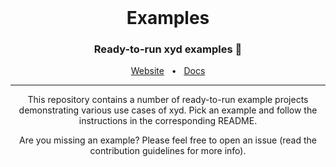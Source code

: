 <br />

<div align="center">
  <h1>Examples</h1>
  <p><h3 align="center">Ready-to-run xyd examples 🚀</h3></p>
  <a href="https://www.xyd.dev/">Website</a>
  <span>&nbsp;&nbsp;•&nbsp;&nbsp;</span>
  <a href="https://www.docs.xyd.dev">Docs</a>
</div>

<hr>

<div align="center">


This repository contains a number of ready-to-run example projects demonstrating various use cases of xyd. Pick an example and follow the instructions in the corresponding README.

Are you missing an example? Please feel free to open an issue (read the contribution guidelines for more info).